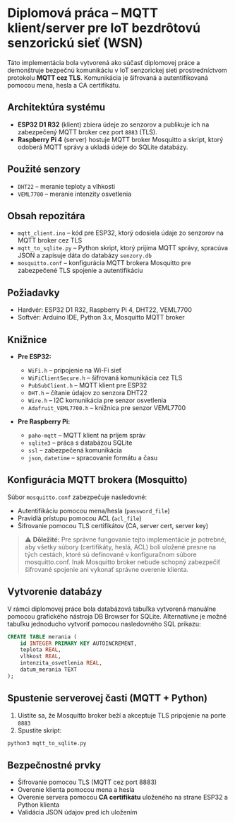 # Diplomová práca – MQTT klient/server pre IoT bezdrôtovú senzorickú sieť (WSN)

Táto implementácia bola vytvorená ako súčasť diplomovej práce a demonštruje bezpečnú komunikáciu v IoT senzorickej sieti prostredníctvom protokolu **MQTT cez TLS**. Komunikácia je šifrovaná a autentifikovaná pomocou mena, hesla a CA certifikátu.

## Architektúra systému

- **ESP32 D1 R32** (klient) zbiera údeje zo senzorov a publikuje ich na zabezpečený MQTT broker cez port `8883` (TLS).
- **Raspberry Pi 4** (server) hostuje MQTT broker Mosquitto a skript, ktorý odoberá MQTT správy a ukladá údeje do SQLite databázy.

## Použité senzory

- `DHT22` – meranie teploty a vlhkosti
- `VEML7700` – meranie intenzity osvetlenia

## Obsah repozitára

- `mqtt_client.ino` – kód pre ESP32, ktorý odosiela údaje zo senzorov na MQTT broker cez TLS
- `mqtt_to_sqlite.py` – Python skript, ktorý prijíma MQTT správy, spracúva JSON a zapisuje dáta do databázy `senzory.db`
- `mosquitto.conf` – konfigurácia MQTT brokera Mosquitto pre zabezpečené TLS spojenie a autentifikáciu

## Požiadavky

- Hardvér: ESP32 D1 R32, Raspberry Pi 4, DHT22, VEML7700
- Softvér: Arduino IDE, Python 3.x, Mosquitto MQTT broker

## Knižnice

- **Pre ESP32:**
  - `WiFi.h` – pripojenie na Wi-Fi sieť
  - `WiFiClientSecure.h` – šifrovaná komunikácia cez TLS
  - `PubSubClient.h` – MQTT klient pre ESP32
  - `DHT.h` – čítanie údajov zo senzora DHT22
  - `Wire.h` – I2C komunikácia pre senzor osvetlenia
  - `Adafruit_VEML7700.h` – knižnica pre senzor VEML7700

- **Pre Raspberry Pi:**
  - `paho-mqtt` – MQTT klient na príjem správ
  - `sqlite3` – práca s databázou SQLite
  - `ssl` – zabezpečená komunikácia
  - `json`, `datetime` – spracovanie formátu a času

## Konfigurácia MQTT brokera (Mosquitto)

Súbor `mosquitto.conf` zabezpečuje nasledovné:

- Autentifikáciu pomocou mena/hesla (`password_file`)
- Pravidlá prístupu pomocou ACL (`acl_file`)
- Šifrovanie pomocou TLS certifikátov (CA, server cert, server key)

> ⚠️ **Dôležité:** Pre správne fungovanie tejto implementácie je potrebné, aby všetky súbory (certifikáty, heslá, ACL) boli uložené presne na tých cestách, ktoré sú definované v konfiguračnom súbore mosquitto.conf. Inak Mosquitto broker nebude schopný zabezpečiť šifrované spojenie ani vykonať správne overenie klienta.

## Vytvorenie databázy

V rámci diplomovej práce bola databázová tabuľka vytvorená manuálne pomocou grafického nástroja DB Browser for SQLite. Alternatívne je možné tabuľku jednoducho vytvoriť pomocou nasledovného SQL príkazu:

```sql
CREATE TABLE merania (
    id INTEGER PRIMARY KEY AUTOINCREMENT,
    teplota REAL,
    vlhkost REAL,
    intenzita_osvetlenia REAL,
    datum_merania TEXT
);
```

## Spustenie serverovej časti (MQTT + Python)

1. Uistite sa, že Mosquitto broker beží a akceptuje TLS pripojenie na porte `8883`
2. Spustite skript:

```bash
python3 mqtt_to_sqlite.py
```

## Bezpečnostné prvky

- Šifrovanie pomocou TLS (MQTT cez port 8883)
- Overenie klienta pomocou mena a hesla
- Overenie servera pomocou **CA certifikátu** uloženého na strane ESP32 a Python klienta
- Validácia JSON údajov pred ich uložením
